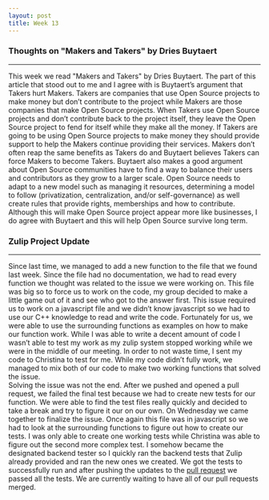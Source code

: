 ```yaml
---
layout: post
title: Week 13
---
```


### Thoughts on "Makers and Takers" by Dries Buytaert
---
This week we read "Makers and Takers" by Dries Buytaert. The part of this article that stood out to me and I agree with is Buytaert’s argument that Takers hurt Makers. Takers are companies that use Open Source projects to make money but don’t contribute to the project while Makers are those companies that make Open Source projects. When Takers use Open Source projects and don’t contribute back to the project itself, they leave the Open Source project to fend for itself while they make all the money. If Takers are going to be using Open Source projects to make money they should provide support to help the Makers continue providing their services. Makers don’t often reap the same benefits as Takers do and Buytaert believes Takers can force Makers to become Takers. Buytaert also makes a good argument about Open Source communities have to find a way to balance their users and contributors as they grow to a larger scale. Open Source needs to adapt to a new model such as managing it resources, determining a model to follow (privatization, centralization, and/or self-governance) as well create rules that provide rights, memberships and how to contribute. Although this will make Open Source project appear more like businesses, I do agree with Buytaert and this will help Open Source survive long term. 

### Zulip Project Update 
---
Since last time, we managed to add a new function to the file that we found last week. Since the file had no documentation, we had to read every function we thought was related to the issue we were working on. This file was big so to force us to work on the code, my group decided to make a little game out of it and see who got to the answer first. This issue required us to work on a javascript file and we didn’t know javascript so we had to use our C++ knowledge to read and write the code. Fortunately for us, we were able to use the surrounding functions as examples on how to make our function work. While I was able to write a decent amount of code I wasn’t able to test my work as my zulip system stopped working while we were in the middle of our meeting. In order to not waste time, I sent my code to Christina to test for me. While my code didn’t fully work, we managed to mix both of our code to make two working functions that solved the issue.   
Solving the issue was not the end. After we pushed and opened a pull request, we failed the final test because we had to create new tests for our function. We were able to find the test files really quickly and decided to take a break and try to figure it our on our own. On Wednesday we came together to finalize the issue. Once again this file was in javascript so we had to look at the surrounding functions to figure out how to create our tests. I was only able to create one working tests while Christina was able to figure out the second more complex test. I somehow became the designated backend tester so I quickly ran the backend tests that Zulip already provided and ran the new ones we created. We got the tests to successfully run and after pushing the updates to the [pull request](https://github.com/zulip/zulip/pull/14853) we passed all the tests. We are currently waiting to have all of our pull requests merged. 
